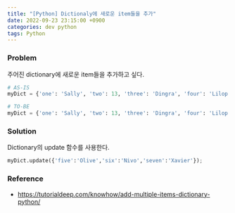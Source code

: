 ```yaml
---
title: "[Python] Dictionaly에 새로운 item들을 추가"
date: 2022-09-23 23:15:00 +0900
categories: dev python
tags: Python
---
```


### Problem

주어진 dictionary에 새로운 item들을 추가하고 싶다.

```python
# AS-IS
myDict = {'one': 'Sally', 'two': 13, 'three': 'Dingra', 'four': 'Lilop'};

# TO-BE
myDict = {'one': 'Sally', 'two': 13, 'three': 'Dingra', 'four': 'Lilop', 'five': 'Olive', 'six': 'Nivo', 'seven': 'Xavier'}
```

### Solution

Dictionary의 update 함수를 사용한다.

```python
myDict.update({'five':'Olive','six':'Nivo','seven':'Xavier'});
```

### Reference
- https://tutorialdeep.com/knowhow/add-multiple-items-dictionary-python/
